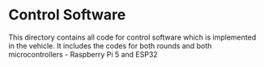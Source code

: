 # Control Software

This directory contains all code for control software which is implemented in the vehicle. It includes the codes for both rounds and both microcontrollers - Raspberry Pi 5 and ESP32
